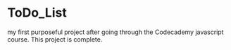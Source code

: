 # ToDo_List
 my first purposeful project after going through the Codecademy javascript course. 
This project is complete. 
